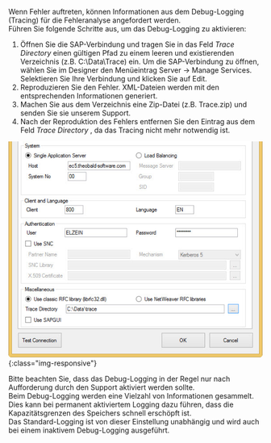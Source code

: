 Wenn Fehler auftreten, können Informationen aus dem Debug-Logging (Tracing) für die Fehleranalyse angefordert werden.<br> 
Führen Sie folgende Schritte aus, um das Debug-Logging zu aktivieren: 

1. Öffnen Sie die SAP-Verbindung und tragen Sie in das Feld *Trace Directory* einen gültigen Pfad zu einem leeren und existierenden Verzeichnis (z.B. C:\Data\Trace\) ein. 
    Um die SAP-Verbindung zu öffnen, wählen Sie im Designer den Menüeintrag Server -> Manage Services. Selektieren Sie Ihre Verbindung und klicken Sie auf Edit. 
2. Reproduzieren Sie den Fehler. XML-Dateien werden mit den entsprechenden Informationen generiert. 
3. Machen Sie aus dem Verzeichnis eine Zip-Datei (z.B. Trace.zip) und senden Sie sie unserem Support. 
4. Nach der Reproduktion des Fehlers entfernen Sie den Eintrag aus dem Feld *Trace Directory* , da das Tracing nicht mehr notwendig ist. 

![tracing-setting](/img/content/tracing-setting.jpg){:class="img-responsive"}

Bitte beachten Sie, dass das Debug-Logging in der Regel nur nach Aufforderung durch den Support aktiviert werden sollte. <br>
Beim Debug-Logging werden eine Vielzahl von Informationen gesammelt. Dies kann bei permanent aktiviertem Logging dazu führen, dass die Kapazitätsgrenzen des Speichers schnell erschöpft ist. <br>
Das Standard-Logging ist von dieser Einstellung unabhängig und wird auch bei einem inaktivem Debug-Logging ausgeführt.